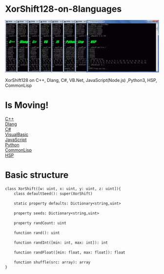 # XorShift128-on-8languages

![AllConcole!!!!!](https://github.com/yosgspec/XorShift128-on-8languages/blob/master/XorShiftTest.PNG)
  
  
XorShift128 on C++, Dlang, C#, VB.Net, JavaScript(Node.js) ,Python3, HSP, CommonLisp
# Is Moving!
[C++](http://rextester.com/EYPFX86053)  
[Dlang](http://rextester.com/QIFR22984)  
[C#](https://dotnetfiddle.net/mlhumR)  
[VisualBasic](https://dotnetfiddle.net/ZLrOaR)  
[JavaScript](https://paiza.io/projects/_K5qiZpBb-0l2C-oghF0Rw)  
[Python](http://rextester.com/FQDO96576)  
[CommonLisp](http://rextester.com/TRDUW96330)  
[HSP](http://hsproom.me/program/view/?p=206)  

# Basic structure

    class XorShift([w: uint, x: uint, y: uint, z: uint]){
        class defaultSeed(): super(XorShift)
        
        static property defaults: Dictionary<string,uint>
        
        property seeds: Dictionary<string,uint>
        
        property randCount: uint
        
        function rand(): uint
        
        function randInt([min: int, max: int]): int
        
        function randFloat([min: float, max: float]): float
        
        function shuffle(src: array): array
    }
